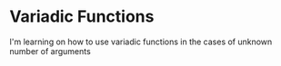 # Variadic Functions
I'm learning on how to use variadic functions in the cases of unknown number of arguments
